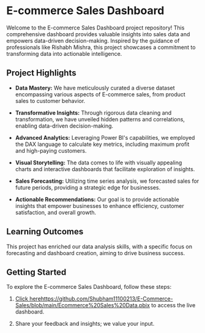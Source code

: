 # E-commerce Sales Dashboard

Welcome to the E-commerce Sales Dashboard project repository! This comprehensive dashboard provides valuable insights into sales data and empowers data-driven decision-making. Inspired by the guidance of professionals like Rishabh Mishra, this project showcases a commitment to transforming data into actionable intelligence.

## Project Highlights

- **Data Mastery:** We have meticulously curated a diverse dataset encompassing various aspects of E-commerce sales, from product sales to customer behavior.

- **Transformative Insights:** Through rigorous data cleaning and transformation, we have unveiled hidden patterns and correlations, enabling data-driven decision-making.

- **Advanced Analytics:** Leveraging Power BI's capabilities, we employed the DAX language to calculate key metrics, including maximum profit and high-paying customers.

- **Visual Storytelling:** The data comes to life with visually appealing charts and interactive dashboards that facilitate exploration of insights.

- **Sales Forecasting:** Utilizing time series analysis, we forecasted sales for future periods, providing a strategic edge for businesses.

- **Actionable Recommendations:** Our goal is to provide actionable insights that empower businesses to enhance efficiency, customer satisfaction, and overall growth.

## Learning Outcomes

This project has enriched our data analysis skills, with a specific focus on forecasting and dashboard creation, aiming to drive business success.

## Getting Started

To explore the E-commerce Sales Dashboard, follow these steps:

1. [Click here](#)https://github.com/Shubham11100213/E-Commerce-Sales/blob/main/Ecommerce%20Sales%20Data.pbix to access the live dashboard.

2. Share your feedback and insights; we value your input.
